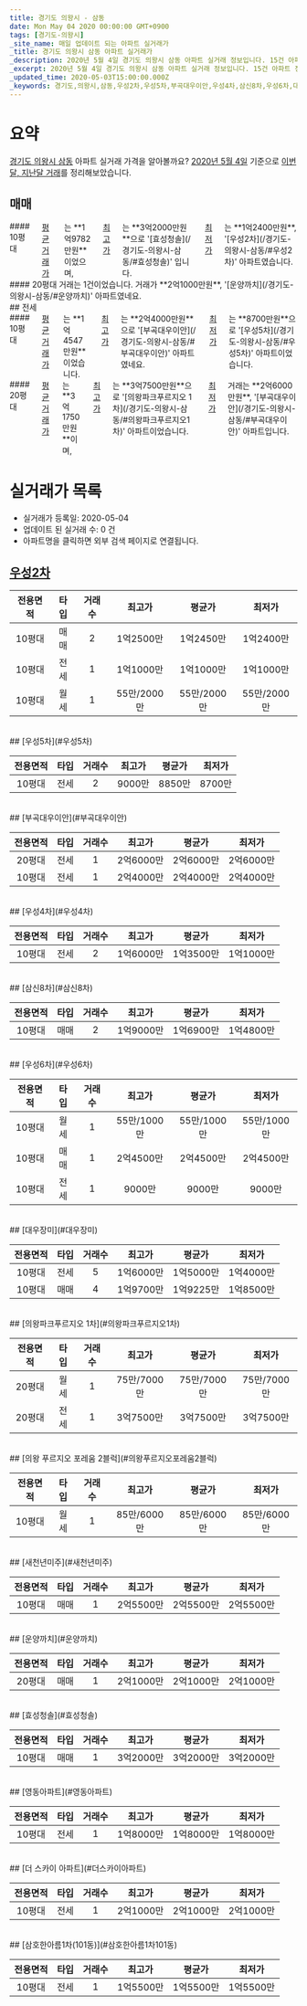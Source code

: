 ```yaml
---
title: 경기도 의왕시 - 삼동
date: Mon May 04 2020 00:00:00 GMT+0900
tags: [경기도-의왕시]
_site_name: 매일 업데이트 되는 아파트 실거래가
_title: 경기도 의왕시 삼동 아파트 실거래가
_description: 2020년 5월 4일 경기도 의왕시 삼동 아파트 실거래 정보입니다. 15건 아파트 정보가 있습니다.
_excerpt: 2020년 5월 4일 경기도 의왕시 삼동 아파트 실거래 정보입니다. 15건 아파트 정보가 있습니다.
_updated_time: 2020-05-03T15:00:00.000Z
_keywords: 경기도,의왕시,삼동,우성2차,우성5차,부곡대우이안,우성4차,삼신8차,우성6차,대우장미,의왕파크푸르지오 1차,의왕 푸르지오 포레움 2블럭,새천년미주,운양까치,효성청솔,영동아파트,더 스카이 아파트,삼호한아름1차(101동)
---
```





# 요약
<ins>경기도 의왕시 삼동</ins> 아파트 실거래 가격을 알아볼까요? <ins>2020년 5월 4일</ins> 기준으로 <ins>이번달, 지난달 거래</ins>를 정리해보았습니다.

## 매매
<div class="container">
<div class="six columns" markdown="1">
#### 10평대
<ins>평균 거래가</ins>는 **1억9782만원**이었으며, <ins>최고가</ins>는 **3억2000만원**으로 '[효성청솔](/경기도-의왕시-삼동/#효성청솔)' 입니다. <ins>최저가</ins>는 **1억2400만원**, '[우성2차](/경기도-의왕시-삼동/#우성2차)' 아파트였습니다.
</div>
<div class="six columns" markdown="1">
#### 20평대
거래는 1건이었습니다. 거래가 **2억1000만원**, '[운양까치](/경기도-의왕시-삼동/#운양까치)' 아파트였네요.
</div>
</div>
## 전세
<div class="container">
<div class="six columns" markdown="1">
#### 10평대
<ins>평균 거래가</ins>는 **1억4547만원**이었습니다. <ins>최고가</ins>는 **2억4000만원**으로 '[부곡대우이안](/경기도-의왕시-삼동/#부곡대우이안)' 아파트였네요. <ins>최저가</ins>는 **8700만원**으로 '[우성5차](/경기도-의왕시-삼동/#우성5차)' 아파트이었습니다.
</div>
<div class="six columns" markdown="1">
#### 20평대
<ins>평균 거래가</ins>는 **3억1750만원**이며, <ins>최고가</ins>는 **3억7500만원**으로 '[의왕파크푸르지오 1차](/경기도-의왕시-삼동/#의왕파크푸르지오1차)' 아파트이었습니다. <ins>최저가</ins> 거래는 **2억6000만원**, '[부곡대우이안](/경기도-의왕시-삼동/#부곡대우이안)' 아파트입니다.
</div>
</div>



# 실거래가 목록
- 실거래가 등록일: 2020-05-04
- 업데이트 된 실거래 수: 0 건
- 아파트명을 클릭하면 외부 검색 페이지로 연결됩니다.

## [우성2차](#우성2차)

|전용면적|타입|거래수|최고가|평균가|최저가|
|:---:|:---:|:---:|:---:|:---:|:---:|
|10평대|<span class="deal-type-1">매매</span>|2|1억2500만|1억2450만|1억2400만|
|10평대|<span class="deal-type-2">전세</span>|1|1억1000만|1억1000만|1억1000만|
|10평대|<span class="deal-type-3">월세</span>|1|55만/2000만|55만/2000만|55만/2000만|

<br/>
## [우성5차](#우성5차)

|전용면적|타입|거래수|최고가|평균가|최저가|
|:---:|:---:|:---:|:---:|:---:|:---:|
|10평대|<span class="deal-type-2">전세</span>|2|9000만|8850만|8700만|

<br/>
## [부곡대우이안](#부곡대우이안)

|전용면적|타입|거래수|최고가|평균가|최저가|
|:---:|:---:|:---:|:---:|:---:|:---:|
|20평대|<span class="deal-type-2">전세</span>|1|2억6000만|2억6000만|2억6000만|
|10평대|<span class="deal-type-2">전세</span>|1|2억4000만|2억4000만|2억4000만|

<br/>
## [우성4차](#우성4차)

|전용면적|타입|거래수|최고가|평균가|최저가|
|:---:|:---:|:---:|:---:|:---:|:---:|
|10평대|<span class="deal-type-2">전세</span>|2|1억6000만|1억3500만|1억1000만|

<br/>
## [삼신8차](#삼신8차)

|전용면적|타입|거래수|최고가|평균가|최저가|
|:---:|:---:|:---:|:---:|:---:|:---:|
|10평대|<span class="deal-type-1">매매</span>|2|1억9000만|1억6900만|1억4800만|

<br/>
## [우성6차](#우성6차)

|전용면적|타입|거래수|최고가|평균가|최저가|
|:---:|:---:|:---:|:---:|:---:|:---:|
|10평대|<span class="deal-type-3">월세</span>|1|55만/1000만|55만/1000만|55만/1000만|
|10평대|<span class="deal-type-1">매매</span>|1|2억4500만|2억4500만|2억4500만|
|10평대|<span class="deal-type-2">전세</span>|1|9000만|9000만|9000만|

<br/>
## [대우장미](#대우장미)

|전용면적|타입|거래수|최고가|평균가|최저가|
|:---:|:---:|:---:|:---:|:---:|:---:|
|10평대|<span class="deal-type-2">전세</span>|5|1억6000만|1억5000만|1억4000만|
|10평대|<span class="deal-type-1">매매</span>|4|1억9700만|1억9225만|1억8500만|

<br/>
## [의왕파크푸르지오 1차](#의왕파크푸르지오1차)

|전용면적|타입|거래수|최고가|평균가|최저가|
|:---:|:---:|:---:|:---:|:---:|:---:|
|20평대|<span class="deal-type-3">월세</span>|1|75만/7000만|75만/7000만|75만/7000만|
|20평대|<span class="deal-type-2">전세</span>|1|3억7500만|3억7500만|3억7500만|

<br/>
## [의왕 푸르지오 포레움 2블럭](#의왕푸르지오포레움2블럭)

|전용면적|타입|거래수|최고가|평균가|최저가|
|:---:|:---:|:---:|:---:|:---:|:---:|
|10평대|<span class="deal-type-3">월세</span>|1|85만/6000만|85만/6000만|85만/6000만|

<br/>
## [새천년미주](#새천년미주)

|전용면적|타입|거래수|최고가|평균가|최저가|
|:---:|:---:|:---:|:---:|:---:|:---:|
|10평대|<span class="deal-type-1">매매</span>|1|2억5500만|2억5500만|2억5500만|

<br/>
## [운양까치](#운양까치)

|전용면적|타입|거래수|최고가|평균가|최저가|
|:---:|:---:|:---:|:---:|:---:|:---:|
|20평대|<span class="deal-type-1">매매</span>|1|2억1000만|2억1000만|2억1000만|

<br/>
## [효성청솔](#효성청솔)

|전용면적|타입|거래수|최고가|평균가|최저가|
|:---:|:---:|:---:|:---:|:---:|:---:|
|10평대|<span class="deal-type-1">매매</span>|1|3억2000만|3억2000만|3억2000만|

<br/>
## [영동아파트](#영동아파트)

|전용면적|타입|거래수|최고가|평균가|최저가|
|:---:|:---:|:---:|:---:|:---:|:---:|
|10평대|<span class="deal-type-2">전세</span>|1|1억8000만|1억8000만|1억8000만|

<br/>
## [더 스카이 아파트](#더스카이아파트)

|전용면적|타입|거래수|최고가|평균가|최저가|
|:---:|:---:|:---:|:---:|:---:|:---:|
|10평대|<span class="deal-type-2">전세</span>|1|2억1000만|2억1000만|2억1000만|

<br/>
## [삼호한아름1차(101동)](#삼호한아름1차101동)

|전용면적|타입|거래수|최고가|평균가|최저가|
|:---:|:---:|:---:|:---:|:---:|:---:|
|10평대|<span class="deal-type-2">전세</span>|1|1억5500만|1억5500만|1억5500만|

<br/>



